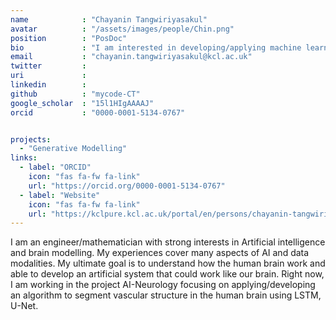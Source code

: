 ```yaml
---
name            : "Chayanin Tangwiriyasakul"
avatar          : "/assets/images/people/Chin.png"
position        : "PosDoc"
bio             : "I am interested in developing/applying machine learning algorithms to solve medical related problems, especially in large scale brain network and the brain vascular structure in patients with stroke and epilepsy."
email           : "chayanin.tangwiriyasakul@kcl.ac.uk"
twitter         :
uri             :
linkedin        :
github          : "mycode-CT"
google_scholar  : "15l1HIgAAAAJ"
orcid           : "0000-0001-5134-0767"


projects:
  - "Generative Modelling"
links:
  - label: "ORCID"
    icon: "fas fa-fw fa-link"
    url: "https://orcid.org/0000-0001-5134-0767"    
  - label: "Website"
    icon: "fas fa-fw fa-link"
    url: "https://kclpure.kcl.ac.uk/portal/en/persons/chayanin-tangwiriyasakul(eaed3f8e-8836-4ea0-a31e-a3e323ada25d).html"
---
```


I am an engineer/mathematician with strong interests in Artificial intelligence and brain modelling. My experiences cover many aspects of AI and data modalities. My ultimate goal is to understand how the human brain work and able to develop an artificial system that could work like our brain. Right now, I am working in the project AI-Neurology focusing on applying/developing an algorithm to segment vascular structure in the human brain using LSTM, U-Net.
